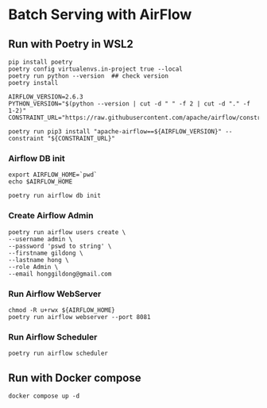 # Batch Serving with AirFlow

## Run with Poetry in WSL2

```pwsh
pip install poetry
poetry config virtualenvs.in-project true --local
poetry run python --version  ## check version
poetry install

AIRFLOW_VERSION=2.6.3
PYTHON_VERSION="$(python --version | cut -d " " -f 2 | cut -d "." -f 1-2)"
CONSTRAINT_URL="https://raw.githubusercontent.com/apache/airflow/constraints-${AIRFLOW_VERSION}/constraints-${PYTHON_VERSION}.txt"

poetry run pip3 install "apache-airflow==${AIRFLOW_VERSION}" --constraint "${CONSTRAINT_URL}"
```

### Airflow DB init

```pwsh
export AIRFLOW_HOME=`pwd`
echo $AIRFLOW_HOME

poetry run airflow db init
```

### Create Airflow Admin 

```pwsh
poetry run airflow users create \
--username admin \
--password 'pswd to string' \
--firstname gildong \
--lastname hong \
--role Admin \
--email honggildong@gmail.com 
```

### Run Airflow WebServer

```pwsh
chmod -R u+rwx ${AIRFLOW_HOME}
poetry run airflow webserver --port 8081
```

### Run Airflow Scheduler

```pwsh
poetry run airflow scheduler
```

## Run with Docker compose
```pwsh
docker compose up -d
```